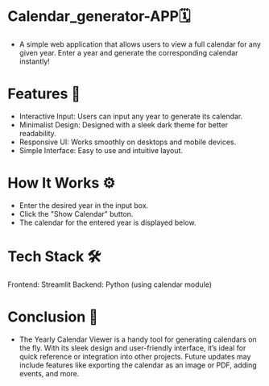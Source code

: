 # Calendar_generator-APP🗓️
 
- A simple web application that allows users to view a full calendar for any given year. Enter a year and generate the corresponding calendar instantly!


# Features 🌟
- Interactive Input: Users can input any year to generate its calendar.
- Minimalist Design: Designed with a sleek dark theme for better readability.
- Responsive UI: Works smoothly on desktops and mobile devices.
- Simple Interface: Easy to use and intuitive layout.
# How It Works ⚙️
- Enter the desired year in the input box.
- Click the "Show Calendar" button.
- The calendar for the entered year is displayed below.
# Tech Stack 🛠️
Frontend: Streamlit
Backend: Python (using calendar module)

# Conclusion 🏁
- The Yearly Calendar Viewer is a handy tool for generating calendars on the fly. With its sleek design and user-friendly interface, it’s ideal for quick reference or integration into other projects. Future updates may include features like exporting the calendar as an image or PDF, adding events, and more.

